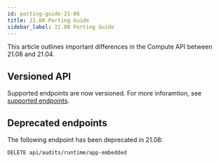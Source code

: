 ```yaml
---
id: porting-guide-21-08
title: 21.08 Porting Guide
sidebar_label: 21.08 Porting Guide
---
```


This article outlines important differences in the Compute API between 21.08 and 21.04.


## Versioned API

Supported endpoints are now versioned.
For more inforamtion, see [supported endpoints](/api/cloud/cwpp/stable-endpoints).


## Deprecated endpoints

The following endpoint has been deprecated in 21.08:

`DELETE api/audits/runtime/app-embedded`
